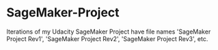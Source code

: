 # SageMaker-Project
Iterations of my Udacity SageMaker Project have file names 'SageMaker Project Rev1', 'SageMaker Project Rev2', 'SageMaker Project Rev3', etc.
